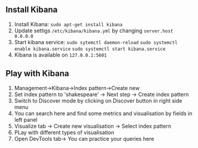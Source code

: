 ## Install Kibana
1. Install Kibana: 
    `sudo apt-get install kibana`
2. Update settigs `/etc/kibana/kibana.yml` by changing `server.host 0.0.0.0`
3. Start kibana service:
    `sudo sytemctl daemon-reload`
    `sudo systemctl enable kibana.service`
    `sudo systemctl start kibana.service`
4. Kibana is available on `127.0.0.1:5601`

## Play with Kibana
1. Management->Kibana->Index pattern->Create new
2. Set index pattern to 'shakespeare' -> Next step -> Create index pattern
3. Switch to Discover mode by clicking on Discover button in right side menu
4. You can search here and find some metrics and visualisation by fields in left panel
5. Visualize tab -> Create new visualisation -> Select index pattern
6. PLay with different types of visualisation
7. Open DevTools tab-> You can practice your queries here